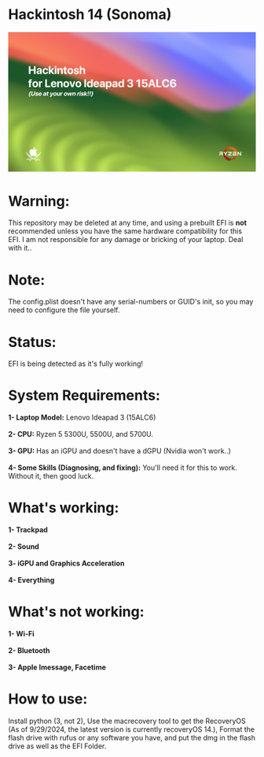 # Hackintosh 14 (Sonoma)
![Banner](picture.png)

# Warning:
This repository may be deleted at any time, and using a prebuilt EFI is **not** recommended unless you have the same hardware compatibility for this EFI. I am not responsible for any damage or bricking of your laptop. Deal with it..

# Note:
The config.plist doesn't have any serial-numbers or GUID's init, so you may need to configure the file yourself.

# Status:
EFI is being detected as it's fully working!

# System Requirements:
**1- Laptop Model:** Lenovo Ideapad 3 (15ALC6)
<br>
<br>
**2- CPU:** Ryzen 5 5300U, 5500U, and 5700U.
<br>
<br>
**3- GPU:** Has an iGPU and doesn't have a dGPU (Nvidia won't work..)
<br>
<br>
**4- Some Skills (Diagnosing, and fixing):** You'll need it for this to work. Without it, then good luck. 

# What's working:
**1- Trackpad**
<br>
<br>
**2- Sound**
<br>
<br>
**3- iGPU and Graphics Acceleration**
<br>
<br>
**4- Everything**

# What's not working:
**1- Wi-Fi**
<br>
<br>
**2- Bluetooth**
<br>
<br>
**3- Apple Imessage, Facetime**

# How to use:
Install python (3, not 2), Use the macrecovery tool to get the RecoveryOS (As of 9/29/2024, the latest version is currently recoveryOS 14.),
Format the flash drive with rufus or any software you have, and put the dmg in the flash drive as well as the EFI Folder.
